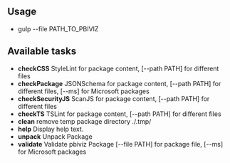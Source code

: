 ## Usage
* gulp --file PATH_TO_PBIVIZ

## Available tasks
* **checkCSS**         StyleLint for package content, [--path PATH] for different files
* **checkPackage**     JSONSchema for package content, [--path PATH] for different files, [--ms] for Microsoft packages
* **checkSecurityJS**  ScanJS for package content, [--path PATH] for different files
* **checkTS**          TSLint for package content, [--path PATH] for different files
* **clean**            remove temp package directory ./.tmp/
* **help**             Display help text.
* **unpack**           Unpack Package
* **validate**         Validate pbiviz Package [--file PATH] for package file, [--ms] for Microsoft packages